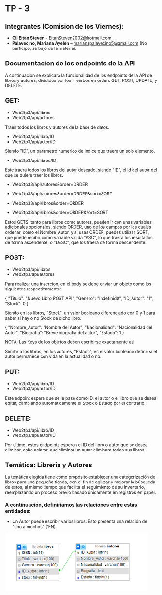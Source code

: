 # **TP - 3**

## Integrantes (Comision de los Viernes):
- **Gil Eitan Steven** - EitanSteven2002@hotmail.com
- **Palavecino, Mariana Ayelen** – marianapalavecino5@gmail.com (No participó, se bajó de la materia).

## Documentacion de los endpoints de la API

A continuacion se explicara la funcionalidad de los endpoints de la API de libros y autores, divididos por los 4 verbos en orden: GET, POST, UPDATE, y DELETE.

## GET:

- Web2tp3/api/libros
- Web2tp3/api/autores

Traen todos los libros y autores de la base de datos.

- Web2tp3/api/libro/ID
- Web2tp3/api/autor/ID

Siendo "ID", un parametro numerico de indice que traera un solo elemento.

- Web2tp3/api/libros/ID

Este traera todos los libros del autor deseado, siendo "ID", el id del autor del que se quiere traer los libros.

- Web2tp33/api/autores&order=ORDER
- Web2tp33/api/autores&order=ORDER&sort=SORT

- Web2tp33/api/libros&order=ORDER
- Web2tp33/api/libros&order=ORDER&sort=SORT

Estos GETS, tanto para libros como autores, pueden ir con unas variables adicionales opcionales, siendo ORDER, uno de los campos por los cuales ordenar, como el Nombre_Autor, y si usas ORDER, puedes utilizar SORT, que puede recibir como variable valida "ASC", lo que traera los resultados de forma ascendente, o "DESC", que los traera de forma descendente.

## POST:

- Web2tp3/api/libros
- Web2tp3/api/autores

Para realizar una insercion, en el body se debe enviar un objeto como los siguientes respectivamente:

{
    "Titulo": "Nuevo Libro POST API",
    "Genero": "Indefinid0",
    "ID_Autor": "1",
    "Stock": 0
}

Siendo en los libros, "Stock", un valor booleano diferenciado con 0 y 1 para saber si hay o no Stock de dicho libro.

{
    "Nombre_Autor": "Nombre del Autor",
    "Nacionalidad": "Nacionalidad del Autor",
    "Biografia": "Breve biografia del autor",
    "Estado": 1
}

NOTA: Las Keys de los objetos deben escribirse exactamente asi.

Similar a los libros, en los autores, "Estado", es el valor booleano define si el autor permanece con vida en la actualidad o no.

## PUT:

- Web2tp3/api/libro/ID
- Web2tp3/api/autor/ID

Este edpoint espera que se le pase como ID, el autor o el libro que se desea editar, cambiando automaticamente el Stock o Estado por el contrario.

## DELETE:

- Web2tp3/api/libro/ID
- Web2tp3/api/autor/ID

Por ultimo, estos endpoints esperan el ID del libro o autor que se desea eliminar, cabe aclarar, que eliminar un autor eliminara todos sus libros.

## Temática: Librería y Autores

La temática elegida tiene como propósito establecer una categorización de libros para una pequeña tienda, con el fin de agilizar y mejorar la búsqueda de estos, al mismo tiempo que facilita el seguimiento de su inventario, reemplazando un proceso previo basado únicamente en registros en papel.

### **A continuación, definiríamos las relaciones entre estas entidades:**

- Un Autor puede escribir varios libros. Esto presenta una relación de "uno a muchos" (1-N).

![DiagramaER.png](DiagramaER.png)


